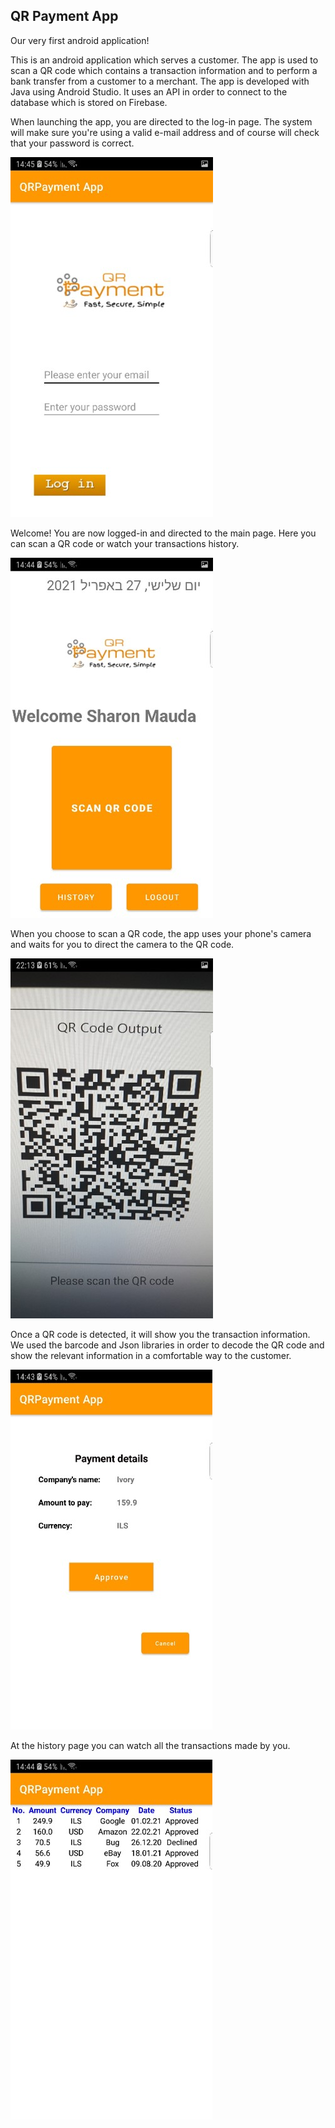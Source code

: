 ## QR Payment App

Our very first android application!

This is an android application which serves a customer.
The app is used to scan a QR code which contains a transaction information and to perform a bank transfer from a customer to a merchant.
The app is developed with Java using Android Studio.
It uses an API in order to connect to the database which is stored on Firebase.

When launching the app, you are directed to the log-in page.
The system will make sure you're using a valid e-mail address and of course will check that your password is correct.

![alt text](https://github.com/SharonMauda/Git-Pictures/blob/main/Login.jpg?raw=true)

Welcome! You are now logged-in and directed to the main page. Here you can scan a QR code or watch your transactions history.

![alt text](https://github.com/SharonMauda/Git-Pictures/blob/main/MainPage.jpg?raw=true)

When you choose to scan a QR code, the app uses your phone's camera and waits for you to direct the camera to the QR code.

![alt text](https://github.com/SharonMauda/Git-Pictures/blob/main/Scan.jpg?raw=true)

Once a QR code is detected, it will show you the transaction information. We used the barcode and Json libraries in order to decode the QR code and show the relevant information in a comfortable way to the customer.

![alt text](https://github.com/SharonMauda/Git-Pictures/blob/main/PaymentDetails.jpg?raw=true)

At the history page you can watch all the transactions made by you.

![alt text](https://github.com/SharonMauda/Git-Pictures/blob/main/History.jpg?raw=true)
